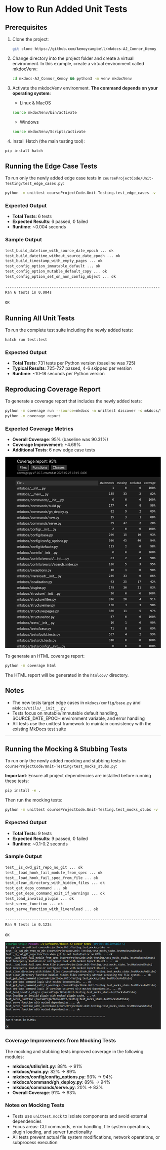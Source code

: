 # How to Run Added Unit Tests

## Prerequisites

1.  Clone the project:

    ```bash
    git clone https://github.com/kemoycampbell/mkdocs-AJ_Connor_Kemoy
    ```

2.  Change directory into the project folder and create a virtual environment.
    In this example, create a virtual environment called mkdocVenv:

    ```bash
    cd mkdocs-AJ_Connor_Kemoy && python3 -m venv mkdocVenv
    ```

3.  Activate the mkdocVenv environment.
**The command depends on your operating system:**

    - Linux & MacOS

    ```bash
    source mkdocVenv/bin/activate
    ```

    - Windows

    ```bash
    source mkdocVenv/Scripts/activate
    ```

4.  Install Hatch (the main testing tool):

   ```bash
   pip install hatch
   ```

## Running the Edge Case Tests

To run only the newly added edge case tests in `courseProjectCode/Unit-Testing/test_edge_cases.py`:

```bash
python -m unittest courseProjectCode.Unit-Testing.test_edge_cases -v
```

### Expected Output

- **Total Tests**: 6 tests
- **Expected Results**: 6 passed, 0 failed
- **Runtime**: ~0.004 seconds

### Sample Output

```bash
test_build_datetime_with_source_date_epoch ... ok
test_build_datetime_without_source_date_epoch ... ok
test_build_timestamp_with_empty_pages ... ok
test_config_option_immutable_default ... ok
test_config_option_mutable_default_copy ... ok
test_config_option_set_on_non_config_object ... ok

----------------------------------------------------------------------
Ran 6 tests in 0.004s

OK
```

## Running All Unit Tests

To run the complete test suite including the newly added tests:

```bash
hatch run test:test
```

### Expected Output

- **Total Tests**: 731 tests per Python version (baseline was 725)
- **Typical Results**: 725-727 passed, 4-6 skipped per version
- **Runtime**: ~10-18 seconds per Python version

## Reproducing Coverage Report

To generate a coverage report that includes the newly added tests:

```bash
python -m coverage run --source=mkdocs -m unittest discover -s mkdocs/tests -p "*_tests.py"
python -m coverage report
```

### Expected Coverage Metrics

- **Overall Coverage**: 95% (baseline was 90.31%)
- **Coverage Improvement**: +4.69%
- **Additional Tests**: 6 new edge case tests

![Coverage Report 95%](image.png)

To generate an HTML coverage report:

```bash
python -m coverage html
```

The HTML report will be generated in the `htmlcov/` directory.

## Notes

- The new tests target edge cases in `mkdocs/config/base.py` and `mkdocs/utils/__init__.py`
- Tests focus on mutable/immutable default handling, SOURCE_DATE_EPOCH environment variable, and error handling
- All tests use the unittest framework to maintain consistency with the existing MkDocs test suite

---

## Running the Mocking & Stubbing Tests

To run only the newly added mocking and stubbing tests in `courseProjectCode/Unit-Testing/test_mocks_stubs.py`:

**Important**: Ensure all project dependencies are installed before running these tests:

```bash
pip install -e .
```

Then run the mocking tests:

```bash
python -m unittest courseProjectCode.Unit-Testing.test_mocks_stubs -v
```

### Expected Output

- **Total Tests**: 9 tests
- **Expected Results**: 9 passed, 0 failed
- **Runtime**: ~0.1-0.2 seconds

### Sample Output

```bash
test__is_cwd_git_repo_no_git ... ok
test__load_hook_fail_module_from_spec ... ok
test__load_hook_fail_spec_from_file ... ok
test_clean_directory_with_hidden_files ... ok
test_get_deps_command ... ok
test_get_deps_command_exit_if_warnings ... ok
test_load_invalid_plugin ... ok
test_serve_function ... ok
test_serve_function_with_livereload ... ok

----------------------------------------------------------------------
Ran 9 tests in 0.123s

OK
```

![Mocking Tests Output](image2.png)

### Coverage Improvements from Mocking Tests

The mocking and stubbing tests improved coverage in the following modules:

- **mkdocs/utils/**init**.py**: 88% → 91%
- **mkdocs/**main**.py**: 82% → 89%
- **mkdocs/config/config_options.py**: 93% → 94%
- **mkdocs/command/gh_deploy.py**: 89% → 94%
- **mkdocs/commands/serve.py**: 20% → 83%
- **Overall Coverage**: 91% → 93%

### Notes on Mocking Tests

- Tests use `unittest.mock` to isolate components and avoid external dependencies
- Focus areas: CLI commands, error handling, file system operations, plugin loading, and server functionality
- All tests prevent actual file system modifications, network operations, or subprocess execution

